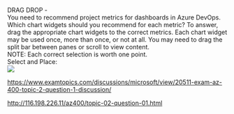 DRAG DROP -<br/>You need to recommend project metrics for dashboards in Azure DevOps.<br/>Which chart widgets should you recommend for each metric? To answer, drag the appropriate chart widgets to the correct metrics. Each chart widget may be used once, more than once, or not at all. You may need to drag the split bar between panes or scroll to view content.<br/>NOTE: Each correct selection is worth one point.<br/>Select and Place:<br/><img src="https://www.examtopics.com/assets/media/exam-media/04257/0003400001.png" class="in-exam-image"/><br/><p><a href="https://www.examtopics.com/discussions/microsoft/view/20511-exam-az-400-topic-2-question-1-discussion/">https://www.examtopics.com/discussions/microsoft/view/20511-exam-az-400-topic-2-question-1-discussion/</a></p><p><a href="http://116.198.226.11/az400/topic-02-question-01.html">http://116.198.226.11/az400/topic-02-question-01.html</a></p><script src="https://giscus.app/client.js"                    data-repo="azsamples/az204"                    data-repo-id="R_kgDOMRXzDQ"                    data-category="General"                    data-category-id="DIC_kwDOMRXzDc4Cgi27"                    data-mapping="pathname"                    data-strict="0"                    data-reactions-enabled="0"                    data-emit-metadata="0"                    data-input-position="bottom"                    data-theme="preferred_color_scheme"                    data-lang="en"                    crossorigin="anonymous"                    async>                    </script>
